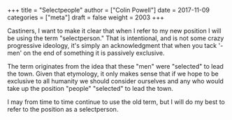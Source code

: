 +++
title = "Selectpeople"
author = ["Colin Powell"]
date = 2017-11-09
categories = ["meta"]
draft = false
weight = 2003
+++

Castiners, I want to make it clear that when I refer to my new position I will
be using the term "selectperson." That is intentional, and is not some crazy
progressive ideology, it's simply an acknowledgment that when you tack '-men' on
the end of something it is passively exclusive.

The term originates from the idea that these "men" were "selected" to lead the
town. Given that etymology, it only makes sense that if we hope to be exclusive
to all humanity we should consider ourselves and any who would take up the
position "people" "selected" to lead the town.

I may from time to time continue to use the old term, but I will do my best to
refer to the position as a selectperson.
